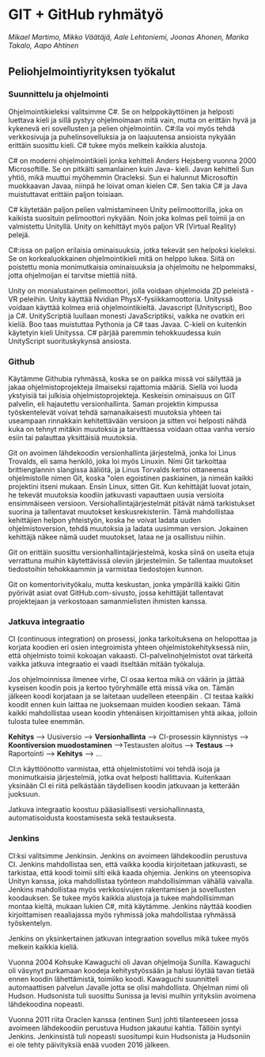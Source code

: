 # GIT + GitHub ryhmätyö
###### Mikael Martimo, Mikko Väätäjä, Aale Lehtoniemi, Joonas Ahonen, Marika Takalo, Aapo Ahtinen
## Peliohjelmointiyrityksen työkalut

 ### Suunnittelu ja ohjelmointi
 Ohjelmointikieleksi valitsimme C#. Se on helppokäyttöinen ja helposti luettava kieli ja sillä pystyy ohjelmoimaan mitä vain, mutta on erittäin hyvä ja kykenevä eri sovellusten ja pelien ohjelmointiin. C#:lla voi myös tehdä verkkosivuja ja puhelinsovelluksia ja on laajuutensa ansioista nykyään erittäin suosittu kieli. C# tukee myös melkein kaikkia alustoja.
 
 C# on moderni ohjelmointikieli jonka kehitteli Anders Hejsberg vuonna 2000 Microsoftille. Se on pitkälti samanlainen kuin Java- kieli. Javan kehitteli Sun yhtiö, mikä muuttui myöhemmin Oracleksi. Sun ei halunnut Microsoftin muokkaavan Javaa, niinpä he loivat oman kielen C#. Sen takia C# ja Java muistuttavat erittäin paljon toisiaan.
 
 C# käytetään paljon pelien valmistamineen Unity pelimoottorilla, joka on kaikista suosituin pelimoottori nykyään. Noin joka kolmas peli toimii ja on valmistettu Unityllä. Unity on kehittäyt myös paljon VR (Virtual Reality) pelejä.
 
 C#:issa on paljon erilaisia ominaisuuksia, jotka tekevät sen helpoksi kieleksi. Se on korkealuokkainen ohjelmointikieli mitä on helppo lukea. Siitä on poistettu monia monimutkaisia ominaisuuksia ja ohjelmoitu ne helpommaksi, jotta ohjelmoijan ei tarvitse miettiä niitä. 

 Unity on monialustainen pelimoottori, jolla voidaan ohjelmoida 2D peleistä - VR peleihin. Unity käyttää Nvidian PhysX-fysiikkamoottoria. Unityssä voidaan käyttää kolmea eriä ohjelmointikieltä. Javascript (Unityscript), Boo ja C#. UnityScriptiä luullaan monesti JavaScriptiksi, vaikka ne ovatkin eri kieliä. Boo taas muistuttaa Pythonia ja C# taas Javaa. C-kieli on kuitenkin käytetyin kieli Unityssa. C# pärjää paremmin tehokkuudessa kuin UnityScript suorituskykynsä
 ansiosta. 
 
 ### Github
 
 Käytämme Githubia ryhmässä, koska se on paikka missä voi säilyttää ja jakaa ohjelmistoprojekteja ilmaiseksi rajattomia määriä. Siellä voi luoda ykstyisiä tai julkisia ohjelmistoprojekteja. Keskeisin ominaisuus on GIT palvelin, eli hajautettu versionhallinta. Saman projektin kimpussa työskentelevät voivat tehdä samanaikaisesti muutoksia yhteen tai useampaan rinnakkain kehitettävään versioon ja sitten voi helposti nähdä kuka on tehnyt mitäkin muutoksia ja tarvittaessa voidaan ottaa vanha versio esiin tai palauttaa yksittäisiä muutoksia.
 
 Git on avoimen lähdekoodin versionhallinta järjestelmä, jonka loi Linus Trovalds, eli sama henkilö, joka loi myös Linuxin. Nimi Git tarkoittaa brittienglannin slangissa ääliötä, ja Linus Torvalds kertoi ottaneensa ohjelmistolle nimen Git, koska "olen egoistinen paskiainen, ja nimeän kaikki projektini itseni mukaan. Ensin Linux, sitten Git. Kun kehittäjät luovat jotain, he tekevät muutoksia koodiin jatkuvasti vapauttaen uusia versioita ensimmäiseen versioon. Versiohallintajärjestelmät pitävät nämä tarkistukset suorina ja tallentavat muutokset keskusrekisteriin. Tämä mahdollistaa kehittäjien helpon yhteistyön, koska he voivat ladata uuden ohjelmistoversion, tehdä muutoksia ja ladata uusimman version. Jokainen kehittäjä näkee nämä uudet muutokset, lataa ne ja osallistuu niihin.
 
 Git on erittäin suosittu versionhallintajärjestelmä, koska siinä on useita etuja verrattuna muihin käytettävissä oleviin järjestelmiin. Se tallentaa muutokset tiedostoihin tehokkaammin ja varmistaa tiedostojen kunnon. 
 
  Git on komentorivityökalu, mutta keskustan, jonka ympärillä kaikki Gitin pyörivät asiat ovat GitHub.com-sivusto, jossa kehittäjät tallentavat projektejaan ja verkostoaan samanmielisten ihmisten kanssa.

 
 ### Jatkuva integraatio
 
 CI (continuous integration) on prosessi, jonka tarkoituksena on helopottaa ja korjata koodien eri osien integroimista yhteen ohjelmistokehityksessä niin, että ohjelmisto toimii kokoajan vakaasti. CI-palvelinohjelmistot ovat tärkeitä vaikka jatkuva integraatio ei vaadi itseltään mitään työkaluja.
 
 Jos ohjelmoinnissa ilmenee virhe, CI osaa kertoa mikä on väärin ja jättää kyseisen koodin pois ja kertoo työryhmälle että missä vika on. Tämän jälkeen koodi korjataan ja se laitetaan uudelleen eteenpäin . CI testaa kaikki koodit ennen kuin laittaa ne juoksemaan muiden koodien sekaan. Tämä kaikki mahdollistaa usean koodin yhtenäisen kirjoittamisen yhtä aikaa, jolloin tulosta tulee enemmän.
 
**Kehitys** --> Uusiversio --> **Versionhallinta** --> CI-prosessin käynnistys --> **Koontiversion muodostaminen** -->Testausten aloitus --> **Testaus** --> Raportointi --> **Kehitys** --> ...
 
 CI:n käyttöönotto  varmistaa, että ohjelmistotiimi voi tehdä isoja ja monimutkaisia järjestelmiä, jotka ovat helposti hallittavia. Kuitenkaan yksinään CI ei riitä pelkästään täydellisen koodin jatkuvaan ja ketterään juoksuun.
 
 Jatkuva integraatio koostuu pääasiallisesti versiohallinnasta, automatisoidusta koostamisesta sekä testauksesta.
 
 ### Jenkins
 
 CI:ksi valitsimme Jenkinsin. Jenkins on avoimeen lähdekoodiin perustuva CI. Jenkins mahdollistaa sen, että vaikka koodia kirjoitetaan jatkuvasti, se tarkistaa, että koodi toimii silti eikä kaada ohjemia. Jenkins on yteensopiva Unityn kanssa, joka mahdollistaa työnteon mahdollisimman vähällä vaivalla. Jenkins mahdollistaa myös verkkosivujen rakentamisen ja sovellusten koodauksen. Se tukee myös kaikkia alustoja ja tukee mahdollisimman montaa kieltä, mukaan lukien C#, mitä käytämme. Jenkins näyttää koodien kirjoittamisen reaaliajassa myös ryhmissä joka mahdollistaa ryhmässä työskentelyn.
 
 Jenkins on yksinkertainen jatkuvan integraation sovellus mikä tukee myös melkein kaikkia kieliä. 
 
 Vuonna 2004 Kohsuke Kawaguchi oli Javan ohjelmoija Sunilla. Kawaguchi oli väsynyt purkamaan koodeja kehitystyössään ja halusi löytää tavan tietää ennen koodin lähettämistä, toimiiko koodi. Kawaguchi suunnitteli automaattisen palvelun Javalle jotta se olisi mahdollista. Ohjelman nimi oli Hudson. Hudsonista tuli suosittu Sunissa ja levisi muihin yrityksiin avoimena lähdekoodina nopeasti.
 
 Vuonna 2011 riita Oraclen kanssa (entinen Sun) johti tilanteeseen jossa avoimeen lähdekoodiin perustuva Hudson jakautui kahtia. Tällöin syntyi Jenkins. Jenkinsistä tuli nopeasti suositumpi kuin Hudsonista ja Hudsoniin ei ole tehty päivityksiä enää vuoden 2016 jälkeen.
 

 
 

 
